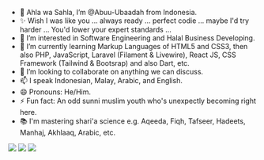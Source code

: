 - 👋 Ahla wa Sahla, I’m @Abuu-Ubaadah from Indonesia.
- ✨ Wish I was like you ... always ready ... perfect codie ... maybe I'd try harder ... You'd lower your expert standards ...
- 👀 I’m interested in Software Engineering and Halal Business Developing.
- 🌱 I’m currently learning Markup Languages of HTML5 and CSS3, then also PHP, JavaScript, Laravel (Filament & Livewire), React JS, CSS Framework (Tailwind & Bootsrap) and also Dart, etc.
- 💞️ I’m looking to collaborate on anything we can discuss.
- 📫 I speak Indonesian, Malay, Arabic, and English.
- 😄 Pronouns: He/Him. 
- ⚡ Fun fact: An odd sunni muslim youth who's unexpectly becoming right here.
- 📚 I'm mastering shari'a science e.g. Aqeeda, Fiqh, Tafseer, Hadeets, Manhaj, Akhlaaq, Arabic, etc. 

[<img src="https://img.shields.io/badge/linkedin-%230077B5.svg?&style=for-the-badge&logo=linkedin&logoColor=white" />](https://www.linkedin.com/in/muhammad-yzd-s-aa5159316/)
[<img src="https://img.shields.io/badge/twitter-%231DA1F2.svg?&style=for-the-badge&logo=twitter&logoColor=white" />](https://x.com/uwaibir_sabeel)
[<img src="https://img.shields.io/badge/dev.to-%23000000.svg?&style=for-the-badge&logo=dev.to&logoColor=white" />](https://dev.to/__4ldyfwkymhmd)


<!---
Abuu-Ubaadah/Abuu-Ubaadah is a ✨ special ✨ repository because its `README.md` (this file) appears on your GitHub profile.
You can click the Preview link to take a look at your changes.
--->
